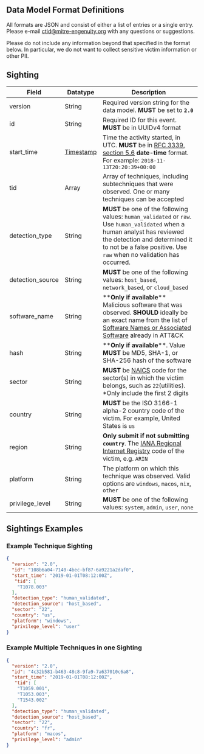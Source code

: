 ## Data Model Format Definitions

All formats are JSON and consist of either a list of entries or a single entry. Please e-mail <ctid@mitre-engenuity.org> with any questions or suggestions.

Please do not include any information beyond that specified in the format below. In particular, we do not want to collect sensitive victim information or other PII.

## Sighting

| Field | Datatype | Description |
| ------------------ | -------------- |------------- |
| version        | String         | Required version string for the data model. **MUST** be set to **`2.0`**  |
| id             | String         | Required ID for this event. **MUST** be in UUIDv4 format |
| start_time     | [Timestamp](https://tools.ietf.org/html/rfc3339#page-10)      | Time the activity started, in UTC. **MUST** be in [RFC 3339, section 5.6](https://datatracker.ietf.org/doc/html/rfc3339#section-5.6) **date-time** format. For example: `2018-11-13T20:20:39+00:00` | 
| tid     | Array | Array of techniques, including subtechniques that were observed. One or many techniques can be accepted|
| detection_type | String         | **MUST** be one of the following values: `human_validated` or `raw`. Use `human_validated` when a human analyst has reviewed the detection and determined it to not be a false positive. Use `raw` when no validation has occurred. |
| detection_source   | String         | **MUST** be one of the following values: `host_based`, `network_based`, or `cloud_based` |
| software_name | String | \*\***Only if available**\*\* Malicious software that was observed. **SHOULD** ideally be an exact name from the list of [Software Names or Associated Software](https://attack.mitre.org/software/) already in ATT&CK |
| hash | String | \*\***Only if available**\*\*. Value **MUST** be MD5, SHA-1, or SHA-256 hash of the software|
| sector  | String | **MUST** be [NAICS](https://www.census.gov/naics/?58967?yearbck=2022) code for the sector(s) in which the victim belongs, such as `22`(utilities). \*Only include the first 2 digits |
| country | String | **MUST** be the ISO 3166-1 alpha-2 country code of the victim. For example, United States is `us` |
| region | String  | **Only submit if not submitting `country`**. The [IANA Regional Internet Registry](https://www.iana.org/numbers) code of the victim, e.g. `ARIN`  |
|platform | String | The platform on which this technique was observed. Valid options are `windows`, `macos`, `nix`, `other` |
| privilege_level | String | **MUST** be one of the following values: `system`, `admin`, `user`, `none`  |

## Sightings Examples

### Example Technique Sighting

```json
{
  "version": "2.0",
  "id": "108b6a04-7140-4bec-bf87-6a9221a2daf0",
  "start_time": "2019-01-01T08:12:00Z",
   "tid": [
    "T1078.003"
  ],
  "detection_type": "human_validated",
  "detection_source": "host_based",
  "sector": "22",
  "country": "us",
  "platform": "windows",
  "privilege_level": "user"
}

```

### Example Multiple Techniques in one Sighting

```json
{
  "version": "2.0",
  "id": "4c32b581-b463-48c8-9fa9-7a637010c6a8",
  "start_time": "2019-01-01T08:12:00Z",
   "tid": [
    "T1059.001",
    "T1053.003",
    "T1543.002"
  ],
  "detection_type": "human_validated",
  "detection_source": "host_based",
  "sector": "22",
  "country": "fr",
  "platform": "macos",
  "privilege_level": "admin"
}

```

